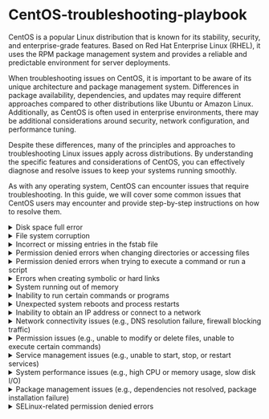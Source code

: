 # CentOS-troubleshooting-playbook
CentOS is a popular Linux distribution that is known for its stability, security, and enterprise-grade features. Based on Red Hat Enterprise Linux (RHEL), it uses the RPM package management system and provides a reliable and predictable environment for server deployments.

When troubleshooting issues on CentOS, it is important to be aware of its unique architecture and package management system. Differences in package availability, dependencies, and updates may require different approaches compared to other distributions like Ubuntu or Amazon Linux. Additionally, as CentOS is often used in enterprise environments, there may be additional considerations around security, network configuration, and performance tuning.

Despite these differences, many of the principles and approaches to troubleshooting Linux issues apply across distributions. By understanding the specific features and considerations of CentOS, you can effectively diagnose and resolve issues to keep your systems running smoothly.

As with any operating system, CentOS can encounter issues that require troubleshooting. In this guide, we will cover some common issues that CentOS users may encounter and provide step-by-step instructions on how to resolve them.


<details>
<summary>Disk space full error</summary>

## Introduction
When the disk space on your CentOS system is full, you may encounter errors when trying to write to or access files on the disk. This can cause your system to slow down or even crash, and it can also prevent you from installing or updating software packages.

In this guide, we'll show you how to identify when your disk space is running low, and how to free up disk space so that your system can function properly.

## Identifying the Problem
The first step in troubleshooting disk space issues is to identify whether this is the cause of the problem you're encountering. Here are some common signs that your disk space is running low:

- You receive error messages indicating that there is no space left on the disk.
- Your system runs slowly or freezes up, especially when trying to access or write to files.
- You're unable to install or update software packages due to insufficient disk space.

To check the available disk space on your CentOS system, you can use the df command:

```
df -h
``` 

This will display the disk usage information for all mounted file systems, including the amount of free space available.

If the output shows that your disk is almost full or completely full, you'll need to free up some space in order to resolve the issue.


## Freeing Up Disk Space
There are several ways to free up disk space on a CentOS system. Here are some common methods:

### 1. Clean up log files
Log files can take up a lot of disk space over time, especially if they're not rotated or deleted regularly. You can use the logrotate command to manage log files on your system:

```
sudo logrotate -f /etc/logrotate.conf
```
This will force logrotate to run and clean up any old log files.

### 2. Delete temporary files
Temporary files can also consume a lot of disk space. You can use the tmpwatch command to automatically delete files in the system's temporary directories that are older than a certain number of days:

```
sudo tmpwatch 7 /tmp
sudo tmpwatch 7 /var/tmp
```
This will remove any files in the /tmp and /var/tmp directories that are more than 7 days old.

### 3. Uninstall unused software and other big files
Uninstalling software that you no longer need can also free up disk space. You can use the yum package manager to remove packages that you no longer need:

```
sudo yum remove package-name
```
Replace package-name with the name of the package that you want to remove.

You can also use these commands to find big files and remove them if it is possible
```
find / -mount -size +8096 -ls
find / -mount -name core -ls
du -sh /* (repeat for subsequent dirs on /)
```

### 4. Clear the YUM cache
The yum package manager caches downloaded packages in order to speed up future installations. However, this cache can consume a significant amount of disk space over time. You can clear the YUM cache by running the following command:

```
sudo yum clean all
```
### 5. Resize the disk partition
If none of the above methods work or if you need more space than you can free up, you can resize the disk partition to increase its capacity. However, this process can be risky and should only be attempted by experienced users.

### Conclusion
By following the above steps, you should be able to free up disk space on your CentOS system and resolve any disk space-related issues that you may encounter. If you continue to experience issues after trying these steps, it's recommended to seek help from a qualified Linux administrator.

</details>
<details>
<summary>File system corruption</summary>

## Introduction
File system corruption can occur on your CentOS system due to various reasons such as power failure, hardware issues, software bugs, or even malware attacks. This can cause data loss or make it difficult to access files and directories on the file system. In this guide, we will go through the steps to troubleshoot and resolve file system corruption issues on CentOS.

## Understanding the Issue
When your file system is corrupt, you may encounter one or more of the following symptoms:

- Unable to access files or directories on the file system
- Unexpected system crashes or hangs
- Applications or services failing to start or behaving abnormally
- Unusually slow performance or disk activity
- Error messages indicating file system corruption or integrity issues
- If you notice any of these symptoms, there's a good chance that your file system is corrupt and needs to be fixed.

## Troubleshooting Steps
Here are the steps you can follow to troubleshoot and fix file system corruption issues on CentOS:

### 1. Check Disk Space
Before you begin, make sure that your disk has enough free space. A full disk can cause file system corruption, so ensure that you have enough free space to work with.

You can check the disk usage on your system by running the following command:

```
df -h
```

This will show you the disk usage in human-readable format. Look for any file system that has a high usage percentage or is at 100% capacity. If you find any such file system, you may need to delete unnecessary files or expand the file system to free up space.

### 2. Run File System Check
Next, you can run a file system check to detect and repair any file system errors. CentOS uses the fsck utility for file system checks.

To run a file system check on your root file system, boot your system into recovery mode and select the option to run a file system check. Alternatively, you can run the following command to check the file system when the system is running:

```
sudo fsck -f /dev/sdaX
```
Replace /dev/sdaX with the device file of the file system you want to check. This will run a file system check and attempt to fix any errors it finds.

### 3. Restore from Backup
If the file system check doesn't resolve the issue, and you have a backup of your system, you can restore the file system from the backup. This will help you recover your data and get your system up and running again.

### 4. Reinstall the Operating System
If none of the above steps work, and you don't have a backup, you may need to reinstall the operating system. This will wipe your system and install a fresh copy of CentOS. Remember to backup your data before proceeding with a reinstallation.

### Conclusion
File system corruption can cause data loss and system instability, but following the steps in this guide can help you troubleshoot and fix the issue on your CentOS system. Remember to regularly backup your data to avoid losing important files in case of any future file system corruption issues.
</details>

<details>
<summary>Incorrect or missing entries in the fstab file</summary>

## Introduction
The fstab file is a configuration file that defines how file systems are mounted and accessed in your CentOS system. If there are incorrect or missing entries in the fstab file, you may encounter issues with file system mounting and access. In this guide, we will go through the steps to troubleshoot and fix incorrect or missing entries in the fstab file in CentOS.

## Understanding the Issue
When there are incorrect or missing entries in the fstab file, you may encounter one or more of the following symptoms:

- Unable to mount file systems on boot
- Unable to access file systems or directories
- Incorrect file system permissions or ownership
- Error messages indicating fstab file issues
If you notice any of these symptoms, there's a good chance that your fstab file has incorrect or missing entries and needs to be fixed.

## Troubleshooting Steps
Here are the steps you can follow to troubleshoot and fix incorrect or missing entries in the fstab file in CentOS:

### 1. Check fstab File
The first step is to check the fstab file for any incorrect or missing entries. You can do this by running the following command:

```
cat /etc/fstab
```
This will show you the contents of the fstab file. Look for any file system entries that are incorrect or missing.

### 2. Correct fstab Entries
Once you've identified any incorrect or missing entries in the fstab file, you can correct them by editing the fstab file. You can edit the fstab file using a text editor such as nano or vi.

To edit the fstab file using nano, run the following command:

```
sudo nano /etc/fstab
```
This will open the fstab file in nano. Make the necessary changes to the file and save the changes by pressing Ctrl+X, followed by Y, and then Enter.

To edit the fstab file using vi, run the following command:

```
sudo vi /etc/fstab
```
This will open the fstab file in vi. Use the arrow keys to navigate to the line you want to edit, make the necessary changes, and save the changes by typing :wq and then pressing Enter.

### 3. Test File System Mounting
Once you've corrected the entries in the fstab file, you can test the file system mounting by running the following command:

```
sudo mount -a
```
This will attempt to mount all file systems specified in the fstab file. If there are any errors, it will show you the error messages, which you can use to further troubleshoot the issue.

### 4. Reboot the System
After making changes to the fstab file, it's a good idea to reboot the system to ensure that the changes are applied correctly. You can do this by running the following command:

```
sudo reboot
```
## Conclusion
Incorrect or missing entries in the fstab file can cause issues with file system mounting and access, but following the steps in this guide can help you troubleshoot and fix the issue on your CentOS system. Remember to take a backup of the fstab file before making any changes to it, so that you can revert to the original file if needed.

</details>


<details>
<summary>Permission denied errors when changing directories or accessing files</summary>

## Introduction
If you encounter "Permission denied" errors when changing directories or accessing files in CentOS, it may be due to incorrect file permissions or ownership settings. This issue can be caused by a number of reasons, including user error, incorrect configuration, or system issues.

## Symptoms
- You are unable to change directories to a specific folder or access a file, and you receive a "Permission denied" error message.
- When trying to run a script, you receive a "Permission denied" error message.
- You are unable to create, modify, or delete files in a specific folder, and you receive a "Permission denied" error message.
## Causes
- Incorrect file permissions or ownership settings on the affected file or directory.
- The user trying to access the file or directory does not have the necessary permissions to do so.
- The file or directory is owned by a different user or group.
- The file or directory is located on a file system that is mounted with the "noexec" or "nodev" option.
## Solutions
1. Check the file permissions and ownership: Use the ls -l command to view the permissions and ownership of the file or directory. Make sure that the user or group trying to access the file has the necessary permissions. Use the chown and chmod commands to change the ownership and permissions of the file or directory, respectively.

2. Check the user permissions: Ensure that the user has the necessary permissions to access the file or directory. If not, add the user to the appropriate group or change the ownership or permissions of the file or directory.

3. Check the mount options: If the file or directory is located on a file system that is mounted with the "noexec" or "nodev" option, remount the file system with the appropriate options. Use the mount command to view the current mount options and the remount command to change the options.

4. Check for file system errors: Use the fsck command to check for any file system errors that may be causing the "Permission denied" errors.

5. Check for SELinux issues: If SELinux is enabled on your system, it may be blocking access to the file or directory. Use the sestatus command to check the SELinux status, and use the setenforce command to temporarily disable SELinux to see if it is the cause of the issue.

## Conclusion

"Permission denied" errors when changing directories or accessing files in CentOS can be frustrating, but they are usually caused by incorrect file permissions or ownership settings. By following the troubleshooting steps above, you should be able to identify and resolve the issue.

</details>


<details>
<summary>Permission denied errors when trying to execute a command or run a script</summary>

## Introduction
If you encounter "Permission denied" errors when trying to execute a command or run a script in CentOS, it may be due to incorrect file permissions or ownership settings. This issue can be caused by a number of reasons, including user error, incorrect configuration, or system issues.

## Symptoms
- When trying to execute a command or run a script, you receive a "Permission denied" error message.
- You are unable to change the permissions of the script to make it executable.
- When trying to execute a command or run a script as root, you receive a "Permission denied" error message.
## Causes
- Incorrect file permissions or ownership settings on the script or command file.
- The user trying to execute the script or command does not have the necessary permissions to do so.
- The file or directory is located on a file system that is mounted with the "noexec" or "nodev" option.
## Solutions
1. Check the file permissions and ownership: Use the ```ls -l``` command to view the permissions and ownership of the file. Make sure that the user or group trying to execute the file has the necessary permissions. Use the ```chown``` and ```chmod``` commands to change the ownership and permissions of the file, respectively.

2. Check the user permissions: Ensure that the user has the necessary permissions to execute the file. If not, add the user to the appropriate group or change the ownership or permissions of the file.

3. Check the ```mount``` options: If the file or directory is located on a file system that is mounted with the "noexec" or "nodev" option, ```remount``` the file system with the appropriate options. Use the mount command to view the current mount options and the remount command to change the options.

4. Check for file system errors: Use the ```fsck``` command to check for any file system errors that may be causing the "Permission denied" errors.

5. Check for SELinux issues: If SELinux is enabled on your system, it may be blocking access to the file or directory. Use the ```sestatus``` command to check the SELinux status, and use the setenforce command to temporarily disable SELinux to see if it is the cause of the issue.

6. Check for file system corruption: If none of the above solutions work, it is possible that there is file system corruption on your system. Use the ```fsck``` command to check for file system errors, and use the appropriate tool to fix the errors.

## Conclusion
"Permission denied" errors when trying to execute a command or run a script in CentOS can be frustrating, but they are usually caused by incorrect file permissions or ownership settings. By following the troubleshooting steps above, you should be able to identify and resolve the issue.

</details>
<details>
<summary>Errors when creating symbolic or hard links</summary>

## Issue description
When trying to create a symbolic or hard link to a file or directory, the following error message is displayed: ln: failed to create symbolic link/hard link: Permission denied.

## Possible causes
- Insufficient permissions to create the link.
- The file or directory you are trying to link to does not exist.
- The file system is mounted as read-only.
## Solution
Follow the steps below to troubleshoot and fix this issue:

### 1. Verify the existence of the file or directory
Before creating a link, ensure that the file or directory you are linking to exists. You can do this by running the following command:

```
ls -l /path/to/file_or_directory
```
If the file or directory does not exist, create it using the appropriate command.

### 2. Check the file system permissions
Make sure you have sufficient permissions to create a link. You can use the ```ls -l``` command to check the permissions of the file or directory you are linking to.

If you do not have the necessary permissions, use the chmod command to change the permissions of the file or directory. For example, to give write permissions to the file owner, run:

```
chmod u+w /path/to/file_or_directory
```
### 3. Check if the file system is mounted as read-only
If the file system is mounted as read-only, you will not be able to create a link. You can check if the file system is mounted as read-only by running the following command:

```
mount | grep " / "
```
Look for the output that contains ro (read-only) in the options column.

To remount the file system as read-write, run the following command:

```
mount -o remount,rw /
```
Replace / with the mount point of the file system.

### 4. Check the file system for errors
If the above steps do not resolve the issue, check the file system for errors. You can do this by running the following command:

```
fsck /dev/sdaX
```
Replace /dev/sdaX with the appropriate partition device.

### 5. Create the link
After verifying the file or directory exists, you have sufficient permissions, and the file system is mounted as read-write, you can create the link using the appropriate command. For example:

```
ln -s /path/to/file_or_directory /path/to/link
```
Replace /path/to/file_or_directory with the path to the file or directory you want to link to, and /path/to/link with the path to the link you want to create.

### Conclusion
By following the above steps, you should be able to troubleshoot and fix the issue of errors when creating symbolic or hard links on CentOS.
</details>
<details>
<summary>System running out of memory</summary>

## Introduction
Sometimes, a system running CentOS may experience issues related to running out of memory. This can cause the system to become slow, freeze, or even crash. In this guide, we will cover how to troubleshoot this issue and resolve it on a CentOS system.

## Identifying the Issue
If your CentOS system is running out of memory, you may notice the following symptoms:

- The system is running very slowly
- The system freezes or crashes
- You receive error messages related to lack of memory when trying to run applications or perform certain tasks
## Checking Memory Usage
The first step in troubleshooting a memory issue is to check the memory usage on your system. You can do this by running the following command in the terminal:

```
free -m
```
This will show you the total amount of memory on your system, as well as how much is currently in use and how much is free.

## Checking for Memory Leaks
If your system is running out of memory due to a memory leak, you will need to identify the process or application that is causing the leak. You can do this by using the top command:

```
top
```
This will show you a list of processes currently running on your system, sorted by the amount of memory they are using. If you notice a process that is using an unusually large amount of memory, it may be causing the memory leak.

## Resolving the Issue
There are several steps you can take to resolve a system running out of memory issue:

### 1. Close Unnecessary Applications
The first step is to close any applications or processes that are not necessary. This will free up memory for other applications and may resolve the issue.

### 2. Increase Swap Space
If your system is still running out of memory after closing unnecessary applications, you may need to increase the swap space. You can do this by following these steps:

Check the current swap space on your system by running the following command:

```
swapon --show
```
If the output shows that there is no swap space, you will need to create a new swap file:

```
sudo fallocate -l [size]G /swapfile
sudo chmod 600 /swapfile
sudo mkswap /swapfile
sudo swapon /swapfile
```
Replace [size] with the desired size of the swap file in GB.

If the output shows that there is already a swap partition, you can increase the size of the existing partition by using the dd command:

```
sudo dd if=/dev/zero of=/swapfile bs=1G count=[size] conv=notrunc
sudo chmod 600 /swapfile
sudo mkswap /swapfile
sudo swapon /swapfile
```
Replace [size] with the desired increase in size in GB.

### 3. Upgrade Memory
If your system is still running out of memory after increasing the swap space, you may need to upgrade the memory on your system.

## Conclusion
A system running out of memory can be a frustrating issue to deal with, but by following these steps, you should be able to identify the cause of the issue and resolve it on your CentOS system.

</details>

<details>
<summary>Inability to run certain commands or programs</summary>

## Problem Description

You may encounter an issue where you are unable to run certain commands or programs on your CentOS system. This can be frustrating and may prevent you from performing critical tasks or accessing important information.

## Possible Causes

There are several possible causes for this issue, including:

- Insufficient permissions
- Missing dependencies or libraries
- Corrupted or misconfigured system files
- Outdated or incompatible software versions
## Solution Steps

Follow these steps to troubleshoot and resolve the issue:

### Step 1: Check Permissions
First, ensure that you have the necessary permissions to run the command or program. Depending on the command, you may need to be logged in as a specific user or have administrative privileges. To check your current permissions, you can run the following command:

shell
Copy code
$ id
This will display information about your current user and group memberships.

If you do not have sufficient permissions, try running the command with sudo or as the appropriate user.

### Step 2: Check Dependencies
If the command or program requires specific dependencies or libraries, ensure that they are installed and up to date. You can check for missing dependencies using the ldd command:

```
ldd /path/to/program
```
This will list the required libraries and their paths. If any libraries are missing or outdated, you can use your package manager (e.g. yum or dnf) to install or update them.

### Step 3: Check System Files
If the issue persists, it may be due to corrupted or misconfigured system files. Run a file system check using the fsck command to identify and repair any errors:

```
sudo fsck -f /
```
This will check the root file system for errors and prompt you to fix any issues found.

### Step 4: Check Software Versions
Finally, if the issue is related to outdated or incompatible software versions, ensure that you are running the latest version of the program or command. You can use your package manager to check for available updates and install them as necessary:

```
sudo yum update program
```
Replace program with the name of the command or program that you are having issues with.

## Conclusion

By following these steps, you can effectively diagnose and resolve issues with running commands or programs on your CentOS system. If the issue persists or you require additional assistance, consult the documentation or support resources for the specific program or command in question.
</details>

<details>
<summary>Unexpected system reboots and process restarts</summary>

## Introduction

Unexpected system reboots and process restarts can be a frustrating experience for CentOS users, as they can result in data loss or system instability. In this guide, we will explore the common causes of these issues and provide steps to troubleshoot and resolve them.

## Identifying the Issue

The first step in troubleshooting unexpected system reboots and process restarts is identifying that you are experiencing the issue. Symptoms may include:

- The system suddenly shuts down and restarts without warning.
- Specific processes or applications crash and restart on their own.
- The system freezes or becomes unresponsive before restarting.
## Common Causes

There can be a number of causes for unexpected system reboots and process restarts in CentOS. Some common causes include:

- Overheating of the system due to inadequate cooling.
- Hardware failures, such as failing power supplies, hard drives, or memory.
- Software issues, such as faulty drivers or updates.
- Malware or virus infections.
- Power outages or surges.
$$ Troubleshooting Steps

To troubleshoot unexpected system reboots and process restarts in CentOS, follow these steps:

1. Check the system logs: The first step in troubleshooting unexpected system reboots and process restarts is checking the system logs. You can use the ```journalctl``` command to view the system logs and identify any error messages or warnings related to the issue. Look for messages related to sudden shutdowns, restarts, or specific process crashes.
2. Check hardware components: Ensure that all hardware components are functioning properly. Check for any loose connections or damaged components, such as hard drives or memory modules. You can also run hardware diagnostic tools, such as ```memtest86+```, to check for memory issues.
3. Check system temperatures: Overheating can cause unexpected system reboots and process restarts. Use tools such as ```sensors``` to check the system temperatures and ensure that adequate cooling is provided to the system.
4. Check for malware and virus infections: Run antivirus and anti-malware scans to check for any infections. Use tools such as ```clamav``` or ```rkhunter``` to scan the system for any suspicious activity.
Update software and drivers: Ensure that the system is running the latest software and driver updates. Use the ```yum update``` command to update the system packages and drivers.
5. Check power supply: Ensure that the system is receiving adequate power supply and that there are no power outages or surges.
## Conclusion

Unexpected system reboots and process restarts can be frustrating and disruptive, but by following these troubleshooting steps, you can identify the root cause and resolve the issue in CentOS. It is always recommended to take regular backups of important data to prevent data loss in case of system instability.

</details>

<details>
<summary>Inability to obtain an IP address or connect to a network</summary>

## Introduction
Sometimes, you may encounter issues connecting to a network or obtaining an IP address on your CentOS system. This can happen for a variety of reasons, but the most common are misconfigured network settings or problems with the network hardware.

## Symptoms

- You are unable to obtain an IP address from the network.
- You are unable to connect to any network resources.
- You are experiencing slow network performance or intermittent connection drops.
## Solutions

Here are some troubleshooting steps to help you diagnose and fix the issue:

1. Check the network settings
The first step is to check your network settings to ensure they are correctly configured. Open the terminal and use the ifconfig command to check the status of your network interfaces.

```
ifconfig
```
If you do not see any IP addresses listed, you may need to manually assign an IP address to your network interface. To do this, you can use the ip command to configure the network interface with a static IP address:

```
sudo ip addr add 192.168.1.10/24 dev eth0
```
Make sure to replace eth0 with the name of your network interface, and 192.168.1.10 with an IP address that is valid for your network.

2. Check the network hardware
If your network settings are correct, the next step is to check your network hardware. Check that your network cable is connected properly, and that your router or switch is powered on.

If you are using a wireless connection, check that your wireless adapter is enabled and connected to the correct network. You can use the iwconfig command to check the status of your wireless adapter:

```
iwconfig
```
3. Check the network configuration files
If your network hardware and settings are correct, the issue may be with your network configuration files. Check the /etc/sysconfig/network file to ensure that your hostname and network settings are correct.

```
cat /etc/sysconfig/network
```
You can also check the /etc/resolv.conf file to ensure that your DNS settings are correct:

```
cat /etc/resolv.conf
```
4. Restart the network service
If all else fails, you can try restarting the network service. Use the following command to restart the network service:
```
sudo systemctl restart network
```
This will restart the network service and may fix any issues that were preventing you from obtaining an IP address or connecting to the network.

## Conclusion

By following the steps outlined above, you should be able to diagnose and fix any issues preventing you from obtaining an IP address or connecting to a network on your CentOS system. If you are still experiencing issues after following these steps, you may need to seek further assistance from a network administrator or support specialist.
</details>

<details>
<summary>Network connectivity issues (e.g., DNS resolution failure, firewall blocking traffic)</summary>

## Introduction

If you're having trouble connecting to a network, it can be frustrating to diagnose the issue. This guide will walk you through some common network connectivity issues in CentOS and how to troubleshoot them.

## Symptoms

Here are some common symptoms that may indicate network connectivity issues:

- Inability to access websites or network resources
- DNS resolution failure
- Slow internet speeds
- Inability to ping or reach a network device
- Firewall blocking traffic
## Troubleshooting Steps

1. Check Network Settings
The first step is to check your network settings. Ensure that you have a valid IP address and that your network configuration is correct. You can do this by running the following command:

```
ifconfig
```
This will display your network configuration, including your IP address, netmask, and gateway.

2. Check DNS Resolution
If you're having trouble accessing websites or network resources, it may be a DNS resolution issue. You can test this by running the following command:

```
nslookup example.com
```
Replace "example.com" with the website or resource you're trying to access. If the command fails or returns an incorrect IP address, there may be a DNS issue.

You can try adding an external DNS server to your network configuration to see if that resolves the issue. You can do this by editing the /etc/resolv.conf file and adding a line for an external DNS server, like Google DNS:

```
nameserver 8.8.8.8
```
3. Check Firewall
Firewalls can often block network traffic, so it's important to check your firewall settings. CentOS uses the firewalld firewall by default, which you can manage with the following commands:

```
systemctl status firewalld
systemctl start firewalld
systemctl stop firewalld
```
Check the firewall settings to ensure that the necessary ports are open for your applications and network resources.

4. Check Network Connectivity
If you're still having issues, you can check network connectivity by running the following command:

```
ping google.com
```
This will ping the Google website and return the results. If the ping is successful, it means that you have network connectivity. If not, there may be an issue with your network adapter or network configuration.

5. Check Network Adapter
If you suspect that there may be an issue with your network adapter, you can check its status with the following command:

```
ethtool eth0
```
Replace "eth0" with the name of your network adapter. This command will display the status of your network adapter, including the link speed and duplex settings.

## Conclusion

Troubleshooting network connectivity issues in CentOS can be a complex process, but by following these steps, you can narrow down the issue and find a resolution. If you're still having issues, it may be helpful to consult documentation or seek assistance from a network specialist.

</details>

<details>
<summary>Permission issues (e.g., unable to modify or delete files, unable to execute certain commands)</summary>

## Issue

Permission issues can occur in CentOS when a user is unable to modify or delete files, or execute certain commands. This can happen due to incorrect ownership or permissions set on files and directories, or due to configuration issues with sudo privileges.

## Symptoms

- "Permission Denied" error messages when trying to modify or delete files
- Inability to execute certain commands or scripts
- Errors when trying to view or access certain files
- "Operation not permitted" error messages
## Solution

1. Checking Permissions and Ownership
Check the ownership and permissions of the file or directory using the ls -l command. This will display the file permissions, owner, group, and file size.
```
ls -l /path/to/file
```
2. If the file ownership or permissions are incorrect, use the chown and chmod commands to change them. For example, to change the ownership of a file to a different user, use:
```
sudo chown new_user /path/to/file
```
To change the permissions of a file to allow read, write, and execute access to the owner and read-only access to everyone else, use:
```
sudo chmod 755 /path/to/file
```
## Checking Sudo Privileges
1. Check if the user has sudo privileges using the sudo -l command. This will list the commands the user is allowed to run with sudo.
```
sudo -l
```
2. If the user is not allowed to run the desired command, add the command to the sudoers file using the visudo command. This will open the sudoers file in the default editor.
```
sudo visudo
```
Add the following line to allow the user to run the desired command:
```
username ALL=(ALL) /path/to/command
```
Replace username with the actual username and ```/path/to/command``` with the actual path to the command.
### Checking SELinux Settings
1. Check if SELinux is enabled and enforcing using the sestatus command. This will display the current status of SELinux.
```
$ sestatus
```
2. If SELinux is enabled and enforcing, check the SELinux context of the file or directory using the ls -Z command. This will display the SELinux context of the file or directory.
```
ls -Z /path/to/file
```
3. If the SELinux context is incorrect, use the chcon command to change it. For example, to set the SELinux context of a file to allow read, write, and execute access to the owner and read-only access to everyone else, use:
```
sudo chcon -t httpd_sys_content_rw_t /path/to/file
```
Replace ```/path/to/file``` with the actual path to the file.
## Conclusion

By following these steps, you should be able to troubleshoot and resolve permission issues in CentOS. If the issue persists, you may need to seek further assistance from a system administrator or online forums.
</details>

<details>
<summary>Service management issues (e.g., unable to start, stop, or restart services)</summary>

## Issue Description

Service management issues refer to problems encountered when starting, stopping, or restarting services on a CentOS system. These issues can manifest in various ways, such as error messages indicating that a service failed to start or stop, or an inability to access a service altogether.

## Possible Causes

Service management issues can have various causes, including:

- Configuration errors in the service file
- Insufficient permissions to manage the service
- Dependencies that are not installed or are not functioning correctly
- A service that is already running and cannot be started again
- A service that is not installed or has been removed from the system
## Troubleshooting Steps

To troubleshoot service management issues on a CentOS system, follow these steps:

1. Verify the service status: Check if the service is running, stopped, or failed by running the following command:
```
systemctl status <service-name>
```
If the service is running, you can try to stop it by running:
```
systemctl stop <service-name>
```
If the service is stopped, you can try to start it by running:
```
systemctl start <service-name>
```
2. Check the service configuration: Ensure that the service is configured correctly by checking its configuration file. The configuration file can be found in the /etc/systemd/system/ directory with the .service extension. Review the configuration file and ensure that the values are correct and the dependencies are satisfied.
3. Verify service dependencies: Check if the service has any dependencies by running:
```
systemctl list-dependencies <service-name>
```
Ensure that all dependencies are installed and are functioning correctly.
4. Check the service logs: Check the service logs for any error messages or warnings that may indicate an issue with the service. The logs can be found in the /var/log/ directory. Look for logs with the same name as the service or check the system journal logs with the following command:
```
journalctl -u <service-name>
```
5. Restart the system: If all else fails, try restarting the system. This may help to resolve any issues with the service or dependencies.
## Conclusion

Service management issues can cause disruptions in the functionality of a CentOS system. By following the troubleshooting steps outlined in this guide, you can identify and resolve these issues and ensure that services on your system are running smoothly.

</details>

<details>
<summary>System performance issues (e.g., high CPU or memory usage, slow disk I/O)</summary>

## Introduction

CentOS is a popular Linux distribution that is widely used in production environments. However, like any other operating system, it may encounter performance issues that can affect the overall system performance. These issues may include high CPU or memory usage, slow disk I/O, or other related issues that can significantly impact the system's performance.

In this guide, we will cover some common performance issues encountered in CentOS and provide some troubleshooting steps to resolve them.

## Identifying System Performance Issues

Before we proceed with the troubleshooting steps, we need to first identify the performance issues affecting the system. Some common symptoms of performance issues include:

- Slow response time when launching applications or accessing files
- High CPU or memory usage, which can be checked using the top command
- Slow disk I/O, which can be checked using the iostat command
- Network-related issues, such as slow download or upload speeds
- Once we have identified the symptoms, we can proceed with the troubleshooting steps.

## Troubleshooting Steps

### Step 1: Check System Resources
The first step in resolving performance issues is to check the system resources. We need to ensure that the system has enough CPU, memory, and disk space available. We can check the CPU and memory usage using the top command, and the disk space usage using the ```df -h``` command.

### Step 2: Check for Resource-Intensive Processes
If we notice that the system resources are being consumed excessively, we need to identify the processes responsible for this. We can use the ```top``` command to sort the processes by CPU or memory usage and identify the resource-intensive processes.

Once we have identified the resource-intensive processes, we can consider terminating or limiting their resource usage using tools like renice or cpulimit.

### Step 3: Check Disk I/O
Slow disk I/O can significantly impact system performance. We can use the ```iostat``` command to check the disk I/O and identify any bottlenecks.

If we notice high disk I/O usage, we can consider optimizing the disk usage by moving frequently accessed files to a faster disk or using a RAID configuration.

### Step 4: Optimize Network Settings
If we encounter slow network speeds, we can check the network settings and identify any bottlenecks. We can use tools like ```ping``` and ```traceroute``` to identify network issues and optimize the network settings accordingly.

### Step 5: Optimize System Settings
We can also optimize the system settings to improve the system performance. This may include tweaking kernel parameters or disabling unnecessary system services.

## Conclusion

Performance issues can significantly impact the system performance and affect the overall user experience. However, by following the troubleshooting steps outlined in this guide, we can effectively identify and resolve performance issues on CentOS.

</details>

<details>
<summary>Package management issues (e.g., dependencies not resolved, package installation failure)</summary>

## Introduction
If you're using CentOS and encountering issues with package management, such as dependencies not being resolved or package installation failures, this guide can help you troubleshoot and resolve these issues.

## Identifying the Issue

The first step in troubleshooting package management issues is to identify the specific problem you're encountering. Some common symptoms of package management issues include:

- Error messages during package installation or upgrade
- Packages failing to install due to unresolved dependencies
- Packages failing to install due to conflicts with existing packages
- Issues with repositories, such as connectivity problems or missing packages
Once you've identified the specific issue you're encountering, you can move on to the troubleshooting steps.

## Troubleshooting Steps

1. Check Package Dependencies
If you're encountering issues with package installation due to unresolved dependencies, you can use the yum command to check for missing dependencies and install them. For example:

```
sudo yum install your-package-name
```
If there are missing dependencies, yum will prompt you to install them along with the package.

2. Resolve Package Conflicts
If you're encountering issues with package installation due to conflicts with existing packages, you can use the yum command to resolve the conflicts. For example:

```
sudo yum update your-package-name
```
This will update the package and any conflicting dependencies.

3. Check Repository Configuration
If you're encountering issues with repositories, such as connectivity problems or missing packages, you can check the repository configuration files located in the /etc/yum.repos.d/ directory. Ensure that the configuration files contain the correct URLs and that any proxy settings are configured properly.

4. Clear Package Cache
If you're encountering issues with package installation or upgrade, you can try clearing the package cache using the following command:

```
sudo yum clean all
```
This will clear the cache of any downloaded package information and force yum to download the latest package information.

5. Check Package Management Logs
If the above steps don't resolve the issue, you can check the package management logs located in the /var/log/ directory. Look for any error messages related to package installation or upgrade, and use them to diagnose the issue further.

## Conclusion

By following these troubleshooting steps, you can resolve package management issues on CentOS and ensure that your system is up to date and running smoothly. Remember to always back up your system before making any changes, and proceed with caution when modifying critical system components.

</details>

<details>
<summary>SELinux-related permission denied errors</summary>

## Introduction
Sometimes when using CentOS, you might encounter permission denied errors when attempting to perform certain actions, such as accessing a file or running a command. These errors can often be caused by SELinux (Security-Enhanced Linux) restrictions, which are designed to provide additional security to your system.

## How to identify SELinux permission denied errors

SELinux permission denied errors are often accompanied by error messages that indicate that the action you are trying to perform has been denied due to security policies. These messages may also include references to SELinux, such as "SELinux is preventing...".

To determine if an error is related to SELinux, you can check the system logs using the following command:

```
sudo tail -f /var/log/messages
```
You may see messages related to SELinux policy denials, such as:

```
type=AVC msg=audit(1509415626.029:354): avc: denied { read } for pid=3265 comm="httpd" name="index.html" dev=dm-0 ino=524303 scontext=system_u:system_r:httpd_t:s0 tcontext=unconfined_u:object_r:user_home_t:s0 tclass=file
```
This message indicates that the httpd process was denied read access to the file "index.html" due to SELinux policies.

## How to troubleshoot SELinux permission denied errors

There are a few steps you can take to troubleshoot and resolve SELinux permission denied errors:

### 1. Check SELinux status
The first step is to check the status of SELinux using the following command:

```
sudo sestatus
```
If SELinux is enabled, the output will indicate that it is in enforcing mode:

```
SELinux status:                 enabled
SELinuxfs mount:                /sys/fs/selinux
SELinux root directory:         /etc/selinux
Loaded policy name:             targeted
Current mode:                   enforcing
Mode from config file:          enforcing
Policy MLS status:              enabled
Policy deny_unknown status:     allowed
Max kernel policy version:      31
```
If SELinux is not enabled, you can skip the remaining steps.

### 2. Identify the SELinux context of the file or command
You can use the "ls -Z" command to display the SELinux context of a file or command:

```
ls -Z /path/to/file
ls -Z `which command`
```
The output will include information about the SELinux context, such as:

```
-rw-r--r--. root root unconfined_u:object_r:admin_home_t:s0 /path/to/file
-rwxr-xr-x. root root system_u:object_r:bin_t:s0       /usr/bin/command
```
### 3. Adjust the SELinux context of the file or command
If the SELinux context of the file or command is incorrect, you can adjust it using the "chcon" command:

````
sudo chcon -t type /path/to/file
sudo chcon -t type `which command`
```
Replace "type" with the correct SELinux context type for the file or command. You can find a list of context types in the SELinux policy file.

### 4. Create an SELinux policy module
If you need to make a more permanent change to the SELinux policies, you can create an SELinux policy module using the "audit2allow" command:

```
sudo grep denied /var/log/audit/audit.log | audit2allow -M mypol
sudo semodule -i mypol.pp
```
The audit2allow command can help you generate the necessary policy rules based on the denied permission logs from step 2.

### 5. Adjust existing SELinux policy:
You can adjust the existing SELinux policy to allow access to a specific resource or process. This involves modifying the policy rules in the SELinux policy file. It is recommended to make these changes in a custom policy file instead of modifying the system policy file directly.

### 6. Temporarily disable SELinux:
You can temporarily disable SELinux to test whether it is the source of the permission denied errors. However, this is not recommended for long-term use as it can compromise the security of your system.

## Conclusion
SELinux-related permission denied errors can be frustrating to diagnose and resolve, but understanding how SELinux works and how to adjust the policy can help you quickly get your CentOS system back up and running. By following the troubleshooting steps outlined above, you can identify the source of the issue and implement the appropriate solution

</details>

<details>
<summary>Boot issues (e.g., booting into emergency mode, kernel panic)</summary>

## Introduction

CentOS is a robust and reliable operating system, but sometimes boot issues can occur, preventing the system from starting up properly. This guide will help you troubleshoot and fix common boot issues in CentOS.

## Identifying Boot Issues

The following symptoms may indicate a boot issue in CentOS:

- The system fails to boot and displays an error message.
- The system boots into emergency mode.
- The system boots but fails to start the graphical user interface (GUI).
- The system hangs or freezes during the boot process.
- The system experiences kernel panic, which is a critical failure of the kernel.
## Troubleshooting Steps

### Step 1: Check for Hardware Issues
First, check for any hardware issues that may be causing the boot problem. Make sure that all hardware components are properly connected and functioning correctly. Check the logs in the BIOS for any error messages or warnings.

### Step 2: Boot into Rescue Mode
If you are unable to boot into CentOS, try booting into rescue mode. This mode provides a minimal operating system with basic functionality that can be used to diagnose and fix boot issues.

1. Reboot the system and press any key to interrupt the boot process.
2. At the GRUB menu, select the CentOS installation you want to boot into.
3. Press the 'e' key to edit the boot options.
4. Navigate to the line that starts with 'linux16' or 'linuxefi' and add the following at the end of the line: ```systemd.unit=rescue.target```.
5. Press Ctrl+X to boot into rescue mode.
### Step 3: Check the File System
If the system is failing to boot due to file system issues, you can use the following steps to check and repair the file system:

1. Boot into rescue mode as described in Step 2.
2. Run the following command to check the file system: ```fsck /dev/sda1``` (replace /dev/sda1 with the appropriate partition).
If errors are found, run the following command to repair the file system: ```fsck -y /dev/sda1``` (replace /dev/sda1 with the appropriate partition).
### Step 4: Check and Repair Boot Loader Configuration
The boot loader configuration file may become corrupted or misconfigured, preventing the system from booting. Follow these steps to check and repair the boot loader configuration:

1. Boot into rescue mode as described in Step 2.
2. Mount the root file system by running the following command: mount ```/dev/sda1 /mnt``` (replace /dev/sda1 with the appropriate partition).
2. Chroot into the root file system by running the following command: ```chroot /mnt```.
4. Check the boot loader configuration file at /etc/default/grub and make any necessary changes.
5. Update the boot loader configuration by running the following command: ```grub2-mkconfig -o /boot/grub2/grub.cfg```.
6. Exit the chroot environment by running the following command: ```exit```.
### Step 5: Reinstall the Kernel
If the system is failing to boot due to a kernel issue, you can try reinstalling the kernel. Follow these steps:

1. Boot into rescue mode as described in Step 2.
2. Mount the root file system by running the following command: mount ```/dev/sda1 /mnt``` (replace /dev/sda1 with the appropriate partition).
3. Chroot into the root file system by running the following command: ```chroot /mnt```.
4. Update the system by running the following command: ```yum update```.
5. Reinstall the kernel by running the following command: ```yum reinstall kernel```

## Conclusion
Boot issues can be caused by a variety of factors, ranging from software errors to hardware failures. By following the troubleshooting steps outlined in this guide, you should be able to identify and resolve the issue and get your CentOS system back up and running again.

</details>
<details>
<summary>HTTP error 403: forbidden yum occurs when we try to install a package using yum</summary>

## Overview

When attempting to install packages using the yum package manager on CentOS, you may encounter the HTTP error 403: forbidden. This error occurs when the repository server denies access to the package due to improper authentication or authorization.

This guide will provide steps to troubleshoot and resolve the HTTP error 403: forbidden yum issue for CentOS.

## Symptoms

When running the yum command, the following error message is displayed:

```
http://mirror.centos.org/centos/7/os/x86_64/repodata/repomd.xml: [Errno 14] HTTP Error 403 - Forbidden
```
## Causes

The HTTP error 403: forbidden yum issue for CentOS is usually caused by one of the following reasons:

Authentication failure: The user attempting to access the repository server does not have proper authentication credentials.
Authorization failure: The user attempting to access the repository server does not have proper authorization to access the package.
Server-side issue: The repository server is experiencing issues that prevent access to the package.
## Solutions

Follow the below solutions in order until the issue is resolved:

### olution 1: Check Repository URL
Check if the repository URL is correct and valid. A typo in the URL or an incorrect URL can cause the HTTP error 403: forbidden issue. To verify the repository URL, use the following command:

```
yum repolist
```
If the repository URL is incorrect or invalid, edit the /etc/yum.repos.d file and update the URL to the correct one.

### Solution 2: Clear yum cache
Clearing the yum cache can resolve the HTTP error 403: forbidden issue. To clear the yum cache, use the following command:

```
yum clean all
```
### Solution 3: Check Network Configuration
Verify that the network configuration is correct and that there are no issues with the firewall or proxy. If there are issues, try disabling the firewall or proxy temporarily and try again.

### Solution 4: Check Repository Configuration
Verify that the repository configuration is correct and that there are no issues with the GPG key. Use the following command to check the repository configuration:

```
yum check-update
```
If there are issues with the GPG key, import the key using the following command:

```
rpm --import /etc/pki/rpm-gpg/RPM-GPG-KEY-CentOS-7
```
### Solution 5: Configure Repository with Authentication
If the repository requires authentication, verify that the authentication credentials are correct and properly configured. Use the following command to add authentication credentials to the repository configuration:

```
vim /etc/yum.repos.d/<repo-name>.repo
```
Replace <repo-name> with the name of the repository. Add the following lines to the repository configuration file:

```
username=<your-username>
password=<your-password>
```
Save and close the file.

### Solution 6: Contact Repository Administrator
If none of the above solutions work, the issue may be due to server-side issues. Contact the repository administrator for further assistance.

## Conclusion

By following the above solutions, you should be able to resolve the HTTP error 403: forbidden yum issue for CentOS.

</details>
